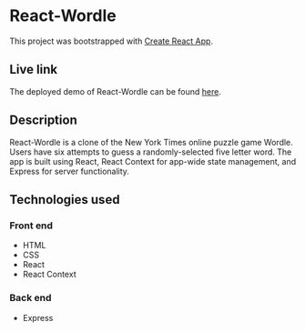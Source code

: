 # React-Wordle

This project was bootstrapped with [Create React App](https://github.com/facebook/create-react-app).

## Live link

The deployed demo of React-Wordle can be found <a href="https://foto-wordle.herokuapp.com" target="_blank" rel="noreferrer">here</a>.

## Description

React-Wordle is a clone of the New York Times online puzzle game Wordle. Users have six attempts to guess a randomly-selected five letter word. The app is built using React, React Context for app-wide state management, and Express for server functionality.

## Technologies used

### Front end
- HTML
- CSS
- React
- React Context

### Back end
- Express